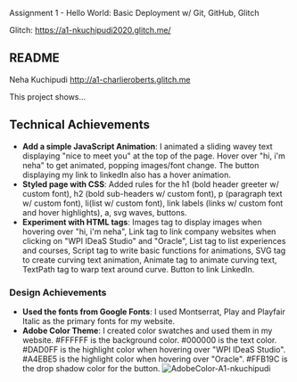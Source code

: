 Assignment 1 - Hello World: Basic Deployment w/ Git, GitHub, Glitch

Glitch: https://a1-nkuchipudi2020.glitch.me/

README
---

Neha Kuchipudi
http://a1-charlieroberts.glitch.me

This project shows...

## Technical Achievements
- **Add a simple JavaScript Animation**: I animated a sliding wavey text displaying "nice to meet you" at the top of the page. Hover over "hi, i'm neha" to get animated, popping images/font change. The button displaying my link to linkedIn also has a hover animation.
- **Styled page with CSS**: Added rules for the h1 (bold header greeter w/ custom font), h2 (bold sub-headers w/ custom font), p (paragraph text w/ custom font), li(list w/ custom font), link labels (links w/ custom font and hover highlights), a, svg waves, buttons.
- **Experiment with HTML tags**: Images tag to display images when hovering over "hi, i'm neha", Link tag to link company websites when clicking on "WPI IDeaS Studio" and "Oracle", List tag to list experiences and courses, Script tag to write basic functions for animations, SVG tag to create curving text animation, Animate tag to animate curving text, TextPath tag to warp text around curve. Button to link LinkedIn.
### Design Achievements
- **Used the fonts from Google Fonts**: I used Montserrat, Play and Playfair Italic as the primary fonts for my website.
- **Adobe Color Theme**: I created color swatches and used them in my website. #FFFFFF is the background color. #000000 is the text color. #DAD0FF is the highlight color when hovering over "WPI IDeaS Studio". #A4EBE5 is the highlight color when hovering over "Oracle". #FFB19C is the drop shadow color for the button.
![AdobeColor-A1-nkuchipudi](https://user-images.githubusercontent.com/98354759/187040311-76ff2571-564a-4ae5-a4fb-8501ac2fd596.jpeg)
